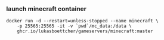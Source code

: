 ### launch minecraft container
```
docker run -d --restart=unless-stopped --name minecraft \
    -p 25565:25565 -it -v `pwd`/mc_data:/data \
    ghcr.io/lukasboettcher/gameservers/minecraft:master
```
